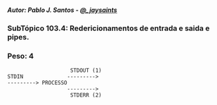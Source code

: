 ##### Autor: Pablo J. Santos - [@_jaysaints](#code)
### SubTópico 103.4: Redericionamentos de entrada e saida e pipes.
### Peso: 4

```
                    STDOUT (1)
STDIN              --------->
---------> PROCESSO 
                   --------->
                    STDERR (2)
```                   

